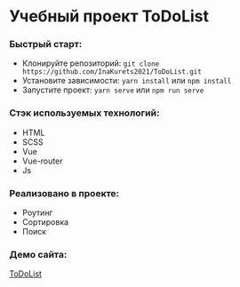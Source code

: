 # Учебный проект ToDoList

### Быстрый старт:

- Клонируйте репозиторий: `git clone https://github.com/InaKurets2021/ToDoList.git`
- Установите зависимости: `yarn install` или `npm install`
- Запустите проект: `yarn serve` или `npm run serve`

### Стэк используемых технологий:

- HTML
- SCSS
- Vue
- Vue-router
- Js

### Реализовано в проекте:

- Роутинг
- Сортировка
- Поиск


### Демо сайта:

[ToDoList](https://inakurets2021.github.io/ToDoList/)
